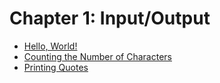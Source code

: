 # Chapter 1: Input/Output

- [Hello, World!](./hello.md)
- [Counting the Number of Characters](./count_chars.md)
- [Printing Quotes](./printing_quotes.md)
